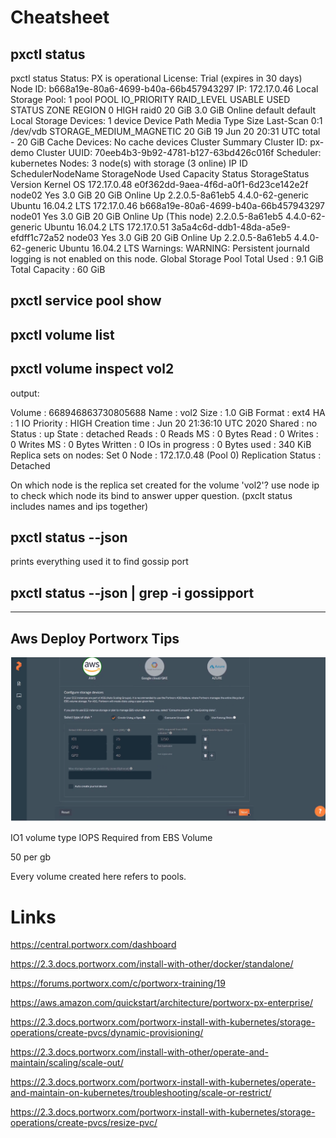# Cheatsheet

## pxctl status

pxctl status
Status: PX is operational
License: Trial (expires in 30 days)
Node ID: b668a19e-80a6-4699-b40a-66b457943297
        IP: 172.17.0.46
        Local Storage Pool: 1 pool
        POOL    IO_PRIORITY     RAID_LEVEL      USABLE  USED    STATUS  ZONE    REGION
        0       HIGH            raid0           20 GiB  3.0 GiB Online  default default
        Local Storage Devices: 1 device
        Device  Path            Media Type              Size            Last-Scan
        0:1     /dev/vdb        STORAGE_MEDIUM_MAGNETIC 20 GiB          19 Jun 20 20:31 UTC
        total                   -                       20 GiB
        Cache Devices:
        No cache devices
Cluster Summary
        Cluster ID: px-demo
        Cluster UUID: 70eeb4b3-9b92-4781-b127-63bd426c016f
        Scheduler: kubernetes
        Nodes: 3 node(s) with storage (3 online)
        IP              ID                                      SchedulerNodeName       StorageNode     Used    Capacity        Status  StorageStatus       Version         Kernel                  OS
        172.17.0.48     e0f362dd-9aea-4f6d-a0f1-6d23ce142e2f    node02                  Yes             3.0 GiB 20 GiB          Online  Up         2.2.0.5-8a61eb5  4.4.0-62-generic        Ubuntu 16.04.2 LTS
        172.17.0.46     b668a19e-80a6-4699-b40a-66b457943297    node01                  Yes             3.0 GiB 20 GiB          Online  Up (This node)      2.2.0.5-8a61eb5 4.4.0-62-generic        Ubuntu 16.04.2 LTS
        172.17.0.51     3a5a4c6d-ddb1-48da-a5e9-efdff1c72a52    node03                  Yes             3.0 GiB 20 GiB          Online  Up         2.2.0.5-8a61eb5  4.4.0-62-generic        Ubuntu 16.04.2 LTS
        Warnings:
                 WARNING: Persistent journald logging is not enabled on this node.
Global Storage Pool
        Total Used      :  9.1 GiB
        Total Capacity  :  60 GiB


## pxctl service pool show

## pxctl  volume list
## pxctl  volume inspect vol2

output:

Volume  :  668946863730805688
        Name                     :  vol2
        Size                     :  1.0 GiB
        Format                   :  ext4
        HA                       :  1
        IO Priority              :  HIGH
        Creation time            :  Jun 20 21:36:10 UTC 2020
        Shared                   :  no
        Status                   :  up
        State                    :  detached
        Reads                    :  0
        Reads MS                 :  0
        Bytes Read               :  0
        Writes                   :  0
        Writes MS                :  0
        Bytes Written            :  0
        IOs in progress          :  0
        Bytes used               :  340 KiB
        Replica sets on nodes:
                Set 0
                  Node           : 172.17.0.48 (Pool 0)
        Replication Status       :  Detached

On which node is the replica set created for the volume 'vol2'?
use node ip to check which node its bind to answer upper question. (pxclt status includes names and ips together)

## pxctl status --json

prints everything
used it to find gossip port

## pxctl status --json | grep -i gossipport

---

## Aws Deploy Portworx Tips

![alt text](./img/aws_1.png "aws_1.png")

IO1 volume type
IOPS Required from EBS Volume

50 per gb

Every volume created here refers to pools. 




# Links

https://central.portworx.com/dashboard

https://2.3.docs.portworx.com/install-with-other/docker/standalone/

https://forums.portworx.com/c/portworx-training/19

https://aws.amazon.com/quickstart/architecture/portworx-px-enterprise/

https://2.3.docs.portworx.com/portworx-install-with-kubernetes/storage-operations/create-pvcs/dynamic-provisioning/

https://2.3.docs.portworx.com/install-with-other/operate-and-maintain/scaling/scale-out/

https://2.3.docs.portworx.com/portworx-install-with-kubernetes/operate-and-maintain-on-kubernetes/troubleshooting/scale-or-restrict/

https://2.3.docs.portworx.com/portworx-install-with-kubernetes/storage-operations/create-pvcs/resize-pvc/

